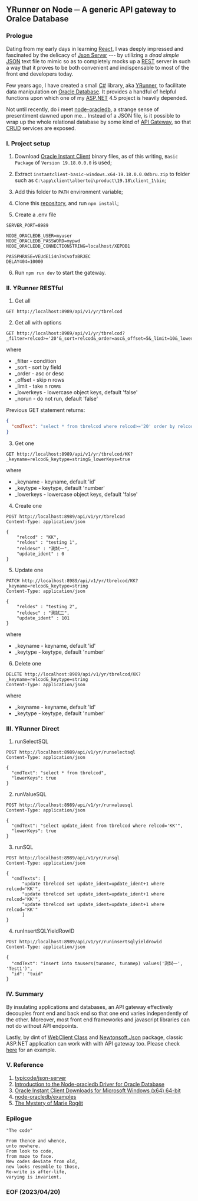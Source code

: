 ## YRunner on Node ─ A generic API gateway to Oralce Database


### Prologue
Dating from my early days in learning [React](https://react.dev/), I was deeply impressed and fascinated by the delicacy of [Json Server](https://github.com/typicode/json-server) --- by utilizing a <em>dead simple</em> [JSON](https://www.w3schools.com/js/js_json_intro.asp) text file to mimic so as to completely mocks up a [REST](https://restfulapi.net/) server in such a way that it proves to be both convenient and indispensable to most of the front end developers today. 

Few years ago, I have created a small [C#](https://learn.microsoft.com/en-us/dotnet/csharp/) library, aka [YRunner](https://github.com/Albert0i/yrunner-on-node/blob/main/oic/YRunner.cs), to facilitate data manipulation on [Oracle Database](https://www.oracle.com/database/). It provides a handful of helpful functions upon which one of my [ASP.NET](https://dotnet.microsoft.com/en-us/apps/aspnet) 4.5 project is heavily depended. 

Not until recently, do i meet [node-oracledb](https://oracle.github.io/node-oracledb/), a strange sense of presentiment dawned upon me... Instead of a JSON file, is it possible to wrap up the whole relational database by some kind of [API Gateway](https://www.redhat.com/en/topics/api/what-does-an-api-gateway-do), so that [CRUD](https://en.wikipedia.org/wiki/Create,_read,_update_and_delete) services are exposed. 


### I. Project setup 
1. Download [Oracle Instant Client](https://www.oracle.com/database/technologies/instant-client/winx64-64-downloads.html) binary files, as of this writing, `Basic Package` of `Version 19.18.0.0.0` is used;

2. Extract `instantclient-basic-windows.x64-19.18.0.0.0dbru.zip` to folder such as  `C:\app\client\albertoi\product\19.18\client_1\bin`; 

3. Add this folder to `PATH` environment variable;

4. Clone this [repository](https://github.com/Albert0i/yrunner-on-node.git), and run `npm install`;

5. Create a .env file 
```
SERVER_PORT=8989

NODE_ORACLEDB_USER=myuser
NODE_ORACLEDB_PASSWORD=mypwd
NODE_ORACLEDB_CONNECTIONSTRING=localhost/XEPDB1

PASSPHRASE=VEUdEii4n7nCvofaBRJEC
DELAY404=10000
```

6. Run `npm run dev` to start the gateway. 


### II. YRunner RESTful  
1. Get all 
```
GET http://localhost:8989/api/v1/yr/tbrelcod
```

2. Get all with options
```
GET http://localhost:8989/api/v1/yr/tbrelcod?_filter=relcod>='20'&_sort=relcod&_order=asc&_offset=5&_limit=10&_lowerKeys=true&_norun=true
```
where 
- _filter     - condition 
- _sort       - sort by field
- _order      - asc or desc 
- _offset     - skip n rows  
- _limit      - take n rows 
- _lowerkeys  - lowercase object keys, default 'false'
- _norun      - do not run, default 'false'

Previous GET statement returns: 
```json
{
  "cmdText": "select * from tbrelcod where relcod>='20' order by relcod asc offset 5 rows fetch next 10 rows only "
}
```

3. Get one 
```
GET http://localhost:8989/api/v1/yr/tbrelcod/KK?_keyname=relcod&_keytype=string&_lowerKeys=true
```
where
- _keyname    - keyname, default 'id'
- _keytype    - keytype, default 'number' 
- _lowerkeys  - lowercase object keys, default 'false'

4. Create one
```
POST http://localhost:8989/api/v1/yr/tbrelcod
Content-Type: application/json

{ 
    "relcod" : "KK",
    "reldes" : "testing 1",
    "reldesc" : "測試一",
    "update_ident" : 0
}
```

5. Update one 
```
PATCH http://localhost:8989/api/v1/yr/tbrelcod/KK?_keyname=relcod&_keytype=string
Content-Type: application/json

{ 
    "reldes" : "testing 2",
    "reldesc" : "測試二",
    "update_ident" : 101 
}
```
where
- _keyname    - keyname, default 'id'
- _keytype    - keytype, default 'number' 

6. Delete one 
```
DELETE http://localhost:8989/api/v1/yr/tbrelcod/KK?_keyname=relcod&_keytype=string
Content-Type: application/json
```
where
- _keyname    - keyname, default 'id'
- _keytype    - keytype, default 'number' 


### III. YRunner Direct 

1. runSelectSQL
```
POST http://localhost:8989/api/v1/yr/runselectsql
Content-Type: application/json

{
  "cmdText": "select * from tbrelcod",
  "lowerKeys": true
}
```

2. runValueSQL
```
POST http://localhost:8989/api/v1/yr/runvaluesql
Content-Type: application/json

{
  "cmdText": "select update_ident from tbrelcod where relcod='KK'",
  "lowerKeys": true
}
```

3. runSQL
```
POST http://localhost:8989/api/v1/yr/runsql
Content-Type: application/json

{
  "cmdTexts": [
      "update tbrelcod set update_ident=update_ident+1 where relcod='KK'",
      "update tbrelcod set update_ident=update_ident+1 where relcod='KK'",
      "update tbrelcod set update_ident=update_ident+1 where relcod='KK'"
      ]
}
```

4. runInsertSQLYieldRowID
```
POST http://localhost:8989/api/v1/yr/runinsertsqlyieldrowid
Content-Type: application/json

{
  "cmdText": "insert into tausers(tunamec, tunamep) values('測試一', 'Test1')",
  "id": "tuid"
}
```


### IV. Summary 
By insulating applications and databases, an API gateway effectively decouples front end and back end so that one end varies independently of the other. Moreover, most front end frameworks and javascript libraries can not do without API endpoints.

Lastly, by dint of [WebClient Class](https://learn.microsoft.com/en-us/dotnet/api/system.net.webclient?view=net-7.0) and [Newtonsoft.Json](https://www.newtonsoft.com/json) package, classic ASP.NET application can work with with API gateway too. Please check [here](https://github.com/Albert0i/yrunner-on-node/blob/main/oic/WebClient1.aspx.cs) for an example. 


### V. Reference

1. [typicode/json-server](https://github.com/typicode/json-server)
2. [Introduction to the Node-oracledb Driver for Oracle Database](https://node-oracledb.readthedocs.io/en/latest/user_guide/introduction.html#getting-started-with-node-oracledb)
3. [Oracle Instant Client Downloads for Microsoft Windows (x64) 64-bit](https://www.oracle.com/database/technologies/instant-client/winx64-64-downloads.html)
4. [node-oracledb/examples](https://github.com/oracle/node-oracledb/tree/main/examples)
5. [The Mystery of Marie Rogêt](https://poemuseum.org/the-mystery-of-marie-roget/)


### Epilogue 
```
"The code"

From thence and whence, 
unto nowhere.
From look to code, 
from maze to face.
New codes deviate from old,
new looks resemble to those,
Re-write is after-life,
varying is invarient. 
```


### EOF (2023/04/20)
